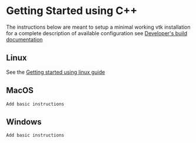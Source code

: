 # Getting Started using C++

The instructions below are meant to setup a minimal working vtk installation for a complete description of available configuration see
[Developer's build documentation](../developer_guide/build.md)
## Linux
See the [Getting started using linux guide](../developer_guide/getting_started_linux.md)


## MacOS

```{todo}
Add basic instructions
```

## Windows

```{todo}
Add basic instructions
```
